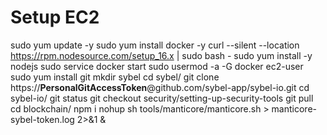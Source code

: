 # Setup EC2

sudo yum update -y
sudo yum install docker -y
curl --silent --location https://rpm.nodesource.com/setup_16.x | sudo bash -
sudo yum install -y nodejs
sudo service docker start
sudo usermod -a -G docker ec2-user
sudo yum install git
mkdir sybel
cd sybel/
git clone https://**PersonalGitAccessToken**@github.com/sybel-app/sybel-io.git
cd sybel-io/
git status
git checkout security/setting-up-security-tools
git pull
cd blockchain/ 
npm i
nohup sh tools/manticore/manticore.sh > manticore-sybel-token.log 2>&1 &